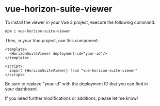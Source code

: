 # vue-horizon-suite-viewer

To install the viewer in your Vue 3 project, execute the following command:

```bash
npm i vue-horizon-suite-viewer
```

Then, in your Vue project, use this component:

```vue
<template>
  <HorizonSuiteViewer deployment-id="your-id"/>
</template>

<script>
  import {HorizonSuiteViewer} from "vue-horizon-suite-viewer"
</script>
```

Be sure to replace "your-id" with the deployment ID that you can find in your dashboard.

If you need further modifications or additions, please let me know!